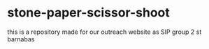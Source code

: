 # stone-paper-scissor-shoot
this is a repository made for our outreach website as SIP group 2 st barnabas 
